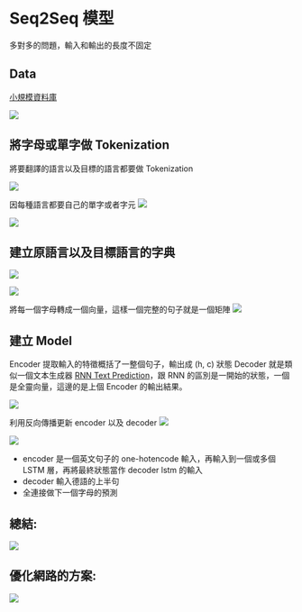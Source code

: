 # Seq2Seq 模型

多對多的問題，輸入和輸出的長度不固定

## Data

[小規模資料庫](http://www.manythings.org/anki/)

![](https://i.imgur.com/n17LpJ5.png)

## 將字母或單字做 Tokenization

將要翻譯的語言以及目標的語言都要做 Tokenization

![](https://i.imgur.com/oQHzXCi.png)

因每種語言都要自己的單字或者字元
![](https://i.imgur.com/yECUrgM.png)


![](https://i.imgur.com/65BzURV.png)

## 建立原語言以及目標語言的字典

![](https://i.imgur.com/pEcGIgA.png)

![](https://i.imgur.com/5mANELF.png)

將每一個字母轉成一個向量，這樣一個完整的句子就是一個矩陣
![](https://i.imgur.com/geCQLqz.png)

## 建立 Model

Encoder 提取輸入的特徵概括了一整個句子，輸出成 (h, c) 狀態
Decoder 就是類似一個文本生成器 [RNN Text Prediction](/hAkjWNXYRuCykOc-K1KepQ)，跟 RNN 的區別是一開始的狀態，一個是全靈向量，這邊的是上個 Encoder 的輸出結果。

![](https://i.imgur.com/ndcG9mB.png)

利用反向傳播更新 encoder 以及 decoder
![](https://i.imgur.com/4o8g4ym.png)

![](https://i.imgur.com/alw4ZDe.png)
- encoder 是一個英文句子的 one-hotencode 輸入，再輸入到一個或多個 LSTM 層，再將最終狀態當作 decoder lstm 的輸入
- decoder 輸入德語的上半句
- 全連接做下一個字母的預測


## 總結:

![](https://i.imgur.com/Rai10eF.png)

## 優化網路的方案:

![](https://i.imgur.com/840A3Md.png)
